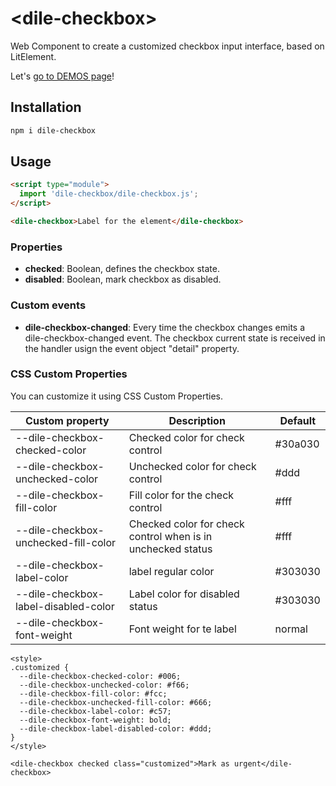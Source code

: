 # \<dile-checkbox>

Web Component to create a customized checkbox input interface, based on LitElement.

Let's [go to DEMOS page](https://dile-checkbox.polydile.com)!

## Installation
```bash
npm i dile-checkbox
```

## Usage
```html
<script type="module">
  import 'dile-checkbox/dile-checkbox.js';
</script>

<dile-checkbox>Label for the element</dile-checkbox>
```

### Properties

- **checked**: Boolean, defines the checkbox state.
- **disabled**: Boolean, mark checkbox as disabled.

### Custom events

- **dile-checkbox-changed**: Every time the checkbox changes emits a dile-checkbox-changed event. The checkbox current state is received in the handler usign the event object "detail" property.

### CSS Custom Properties

You can customize it using CSS Custom Properties.

Custom property | Description | Default
----------------|-------------|---------
--dile-checkbox-checked-color | Checked color for check control | #30a030
--dile-checkbox-unchecked-color | Unchecked color for check control | #ddd
--dile-checkbox-fill-color | Fill color for the check control | #fff
--dile-checkbox-unchecked-fill-color | Checked color for check control when is in unchecked status| #fff
--dile-checkbox-label-color | label regular color | #303030
--dile-checkbox-label-disabled-color | Label color for disabled status | #303030
--dile-checkbox-font-weight | Font weight for te label | normal

```
<style>
.customized {
  --dile-checkbox-checked-color: #006;
  --dile-checkbox-unchecked-color: #f66;
  --dile-checkbox-fill-color: #fcc;
  --dile-checkbox-unchecked-fill-color: #666;
  --dile-checkbox-label-color: #c57;
  --dile-checkbox-font-weight: bold;
  --dile-checkbox-label-disabled-color: #ddd;
}
</style>

<dile-checkbox checked class="customized">Mark as urgent</dile-checkbox>
```

